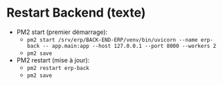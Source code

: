# Restart Backend (texte)

- PM2 start (premier démarrage):
  - `pm2 start /srv/erp/BACK-END-ERP/venv/bin/uvicorn --name erp-back -- app.main:app --host 127.0.0.1 --port 8000 --workers 2`
  - `pm2 save`
- PM2 restart (mise à jour):
  - `pm2 restart erp-back`
  - `pm2 save`
